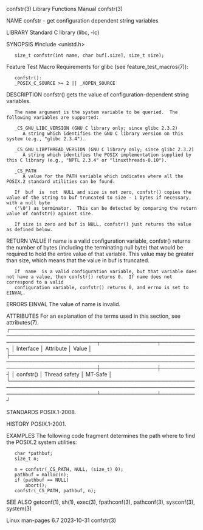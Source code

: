 confstr(3)							   Library Functions Manual							    confstr(3)

NAME
       confstr - get configuration dependent string variables

LIBRARY
       Standard C library (libc, -lc)

SYNOPSIS
       #include <unistd.h>

       size_t confstr(int name, char buf[.size], size_t size);

   Feature Test Macro Requirements for glibc (see feature_test_macros(7)):

       confstr():
	   _POSIX_C_SOURCE >= 2 || _XOPEN_SOURCE

DESCRIPTION
       confstr() gets the value of configuration-dependent string variables.

       The name argument is the system variable to be queried.	The following variables are supported:

       _CS_GNU_LIBC_VERSION (GNU C library only; since glibc 2.3.2)
	      A string which identifies the GNU C library version on this system (e.g., "glibc 2.3.4").

       _CS_GNU_LIBPTHREAD_VERSION (GNU C library only; since glibc 2.3.2)
	      A string which identifies the POSIX implementation supplied by this C library (e.g., "NPTL 2.3.4" or "linuxthreads-0.10").

       _CS_PATH
	      A value for the PATH variable which indicates where all the POSIX.2 standard utilities can be found.

       If  buf	is  not	 NULL and size is not zero, confstr() copies the value of the string to buf truncated to size - 1 bytes if necessary, with a null byte
       ('\0') as terminator.  This can be detected by comparing the return value of confstr() against size.

       If size is zero and buf is NULL, confstr() just returns the value as defined below.

RETURN VALUE
       If name is a valid configuration variable, confstr() returns the number of bytes (including the terminating null byte) that would be required  to  hold
       the entire value of that variable.  This value may be greater than size, which means that the value in buf is truncated.

       If  name	 is a valid configuration variable, but that variable does not have a value, then confstr() returns 0.	If name does not correspond to a valid
       configuration variable, confstr() returns 0, and errno is set to EINVAL.

ERRORS
       EINVAL The value of name is invalid.

ATTRIBUTES
       For an explanation of the terms used in this section, see attributes(7).
       ┌───────────────────────────────────────────────────────────────────────────────────────────────────────────────────────────┬───────────────┬─────────┐
       │ Interface														   │ Attribute	   │ Value   │
       ├───────────────────────────────────────────────────────────────────────────────────────────────────────────────────────────┼───────────────┼─────────┤
       │ confstr()														   │ Thread safety │ MT-Safe │
       └───────────────────────────────────────────────────────────────────────────────────────────────────────────────────────────┴───────────────┴─────────┘

STANDARDS
       POSIX.1-2008.

HISTORY
       POSIX.1-2001.

EXAMPLES
       The following code fragment determines the path where to find the POSIX.2 system utilities:

	   char *pathbuf;
	   size_t n;

	   n = confstr(_CS_PATH, NULL, (size_t) 0);
	   pathbuf = malloc(n);
	   if (pathbuf == NULL)
	       abort();
	   confstr(_CS_PATH, pathbuf, n);

SEE ALSO
       getconf(1), sh(1), exec(3), fpathconf(3), pathconf(3), sysconf(3), system(3)

Linux man-pages 6.7							  2023-10-31								    confstr(3)
